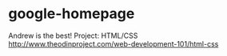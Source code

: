 # google-homepage
Andrew is the best!
Project: HTML/CSS
http://www.theodinproject.com/web-development-101/html-css

